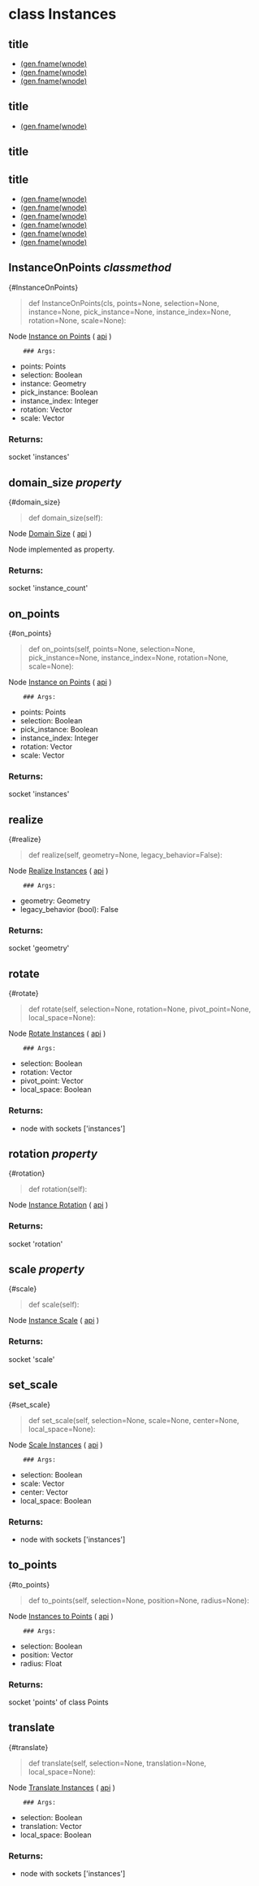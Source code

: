 # class Instances

## title

- [(gen.fname(wnode)](domain_size-property)
- [(gen.fname(wnode)](rotation-property)
- [(gen.fname(wnode)](scale-property)

## title

- [(gen.fname(wnode)](InstanceOnPoints-classmethod)

## title


## title

- [(gen.fname(wnode)](on_points)
- [(gen.fname(wnode)](realize)
- [(gen.fname(wnode)](rotate)
- [(gen.fname(wnode)](set_scale)
- [(gen.fname(wnode)](to_points)
- [(gen.fname(wnode)](translate)

## InstanceOnPoints *classmethod*

{#InstanceOnPoints}

> def InstanceOnPoints(cls, points=None, selection=None, instance=None, pick_instance=None, instance_index=None, rotation=None, scale=None):

Node [Instance on Points](https://docs.blender.org/manual/en/latest/modeling/geometry_nodes/instances/instance_on_points.html) ( [api](https://docs.blender.org/api/current/bpy.types.GeometryNodeInstanceOnPoints.html) )

        ### Args:
- points: Points
- selection: Boolean
- instance: Geometry
- pick_instance: Boolean
- instance_index: Integer
- rotation: Vector
- scale: Vector

### Returns:

  socket 'instances'

## domain_size *property*

{#domain_size}

> def domain_size(self):

Node [Domain Size](https://docs.blender.org/manual/en/latest/modeling/geometry_nodes/attribute/domain_size.html) ( [api](https://docs.blender.org/api/current/bpy.types.GeometryNodeAttributeDomainSize.html) )

Node implemented as property.

### Returns:

  socket 'instance_count'

## on_points

{#on_points}

> def on_points(self, points=None, selection=None, pick_instance=None, instance_index=None, rotation=None, scale=None):

Node [Instance on Points](https://docs.blender.org/manual/en/latest/modeling/geometry_nodes/instances/instance_on_points.html) ( [api](https://docs.blender.org/api/current/bpy.types.GeometryNodeInstanceOnPoints.html) )

        ### Args:
- points: Points
- selection: Boolean
- pick_instance: Boolean
- instance_index: Integer
- rotation: Vector
- scale: Vector

### Returns:

  socket 'instances'

## realize

{#realize}

> def realize(self, geometry=None, legacy_behavior=False):

Node [Realize Instances](https://docs.blender.org/manual/en/latest/modeling/geometry_nodes/instances/realize_instances.html) ( [api](https://docs.blender.org/api/current/bpy.types.GeometryNodeRealizeInstances.html) )

        ### Args:
- geometry: Geometry
- legacy_behavior (bool): False

### Returns:

  socket 'geometry'

## rotate

{#rotate}

> def rotate(self, selection=None, rotation=None, pivot_point=None, local_space=None):

Node [Rotate Instances](https://docs.blender.org/manual/en/latest/modeling/geometry_nodes/instances/rotate_instances.html) ( [api](https://docs.blender.org/api/current/bpy.types.GeometryNodeRotateInstances.html) )

        ### Args:
- selection: Boolean
- rotation: Vector
- pivot_point: Vector
- local_space: Boolean

### Returns:

- node with sockets ['instances']

## rotation *property*

{#rotation}

> def rotation(self):

Node [Instance Rotation](https://docs.blender.org/manual/en/latest/modeling/geometry_nodes/instances/instance_rotation.html) ( [api](https://docs.blender.org/api/current/bpy.types.GeometryNodeInputInstanceRotation.html) )

### Returns:

  socket 'rotation'

## scale *property*

{#scale}

> def scale(self):

Node [Instance Scale](https://docs.blender.org/manual/en/latest/modeling/geometry_nodes/instances/instance_scale.html) ( [api](https://docs.blender.org/api/current/bpy.types.GeometryNodeInputInstanceScale.html) )

### Returns:

  socket 'scale'

## set_scale

{#set_scale}

> def set_scale(self, selection=None, scale=None, center=None, local_space=None):

Node [Scale Instances](https://docs.blender.org/manual/en/latest/modeling/geometry_nodes/instances/scale_instances.html) ( [api](https://docs.blender.org/api/current/bpy.types.GeometryNodeScaleInstances.html) )

        ### Args:
- selection: Boolean
- scale: Vector
- center: Vector
- local_space: Boolean

### Returns:

- node with sockets ['instances']

## to_points

{#to_points}

> def to_points(self, selection=None, position=None, radius=None):

Node [Instances to Points](https://docs.blender.org/manual/en/latest/modeling/geometry_nodes/instances/instances_to_points.html) ( [api](https://docs.blender.org/api/current/bpy.types.GeometryNodeInstancesToPoints.html) )

        ### Args:
- selection: Boolean
- position: Vector
- radius: Float

### Returns:

  socket 'points' of class Points

## translate

{#translate}

> def translate(self, selection=None, translation=None, local_space=None):

Node [Translate Instances](https://docs.blender.org/manual/en/latest/modeling/geometry_nodes/instances/translate_instances.html) ( [api](https://docs.blender.org/api/current/bpy.types.GeometryNodeTranslateInstances.html) )

        ### Args:
- selection: Boolean
- translation: Vector
- local_space: Boolean

### Returns:

- node with sockets ['instances']

